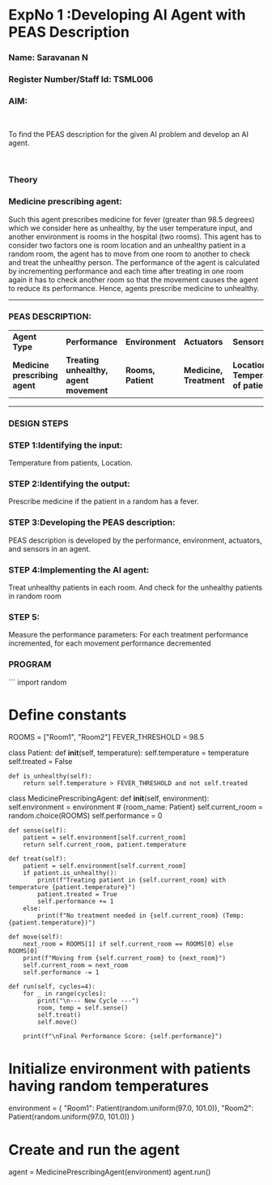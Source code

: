 <h1>ExpNo 1 :Developing AI Agent with PEAS Description</h1>
<h3>Name: Saravanan N</h3>
<h3>Register Number/Staff Id: TSML006</h3>


<h3>AIM:</h3>
<br>
<p>To find the PEAS description for the given AI problem and develop an AI agent.</p>
<br>
<h3>Theory</h3>
<h3>Medicine prescribing agent:</h3>
<p>Such this agent prescribes medicine for fever (greater than 98.5 degrees) which we consider here as unhealthy, by the user temperature input, and another environment is rooms in the hospital (two rooms). This agent has to consider two factors one is room location and an unhealthy patient in a random room, the agent has to move from one room to another to check and treat the unhealthy person. The performance of the agent is calculated by incrementing performance and each time after treating in one room again it has to check another room so that the movement causes the agent to reduce its performance. Hence, agents prescribe medicine to unhealthy.</p>
<hr>
<h3>PEAS DESCRIPTION:</h3>
<table>
  <tr>
    <td><strong>Agent Type</strong></td>
    <td><strong>Performance</strong></td>
     <td><strong>Environment</strong></td>
    <td><strong>Actuators</strong></td>
    <td><strong>Sensors</strong></td>
  </tr>
    <tr>
    <td><strong>Medicine prescribing agent</strong></td>
    <td><strong>Treating unhealthy, agent movement</strong></td>
     <td><strong>Rooms, Patient</strong></td>
    <td><strong>Medicine, Treatment</strong></td>
    <td><strong>Location, Temperature of patient</strong></td>
  </tr>
</table>
<hr>
<H3>DESIGN STEPS</H3>
<h3>STEP 1:Identifying the input:</h3>
<p>Temperature from patients, Location.</p>
<h3>STEP 2:Identifying the output:</h3>
<p>Prescribe medicine if the patient in a random has a fever.</p>
<h3>STEP 3:Developing the PEAS description:</h3>
<p>PEAS description is developed by the performance, environment, actuators, and sensors in an agent.</p>
<h3>STEP 4:Implementing the AI agent:</h3>
<p>Treat unhealthy patients in each room. And check for the unhealthy patients in random room</p>
<h3>STEP 5:</h3>
<p>Measure the performance parameters: For each treatment performance incremented, for each movement performance decremented</p>

<h3>PROGRAM</h3>
```
import random

# Define constants
ROOMS = ["Room1", "Room2"]
FEVER_THRESHOLD = 98.5

class Patient:
    def __init__(self, temperature):
        self.temperature = temperature
        self.treated = False

    def is_unhealthy(self):
        return self.temperature > FEVER_THRESHOLD and not self.treated

class MedicinePrescribingAgent:
    def __init__(self, environment):
        self.environment = environment  # {room_name: Patient}
        self.current_room = random.choice(ROOMS)
        self.performance = 0

    def sense(self):
        patient = self.environment[self.current_room]
        return self.current_room, patient.temperature

    def treat(self):
        patient = self.environment[self.current_room]
        if patient.is_unhealthy():
            print(f"Treating patient in {self.current_room} with temperature {patient.temperature}")
            patient.treated = True
            self.performance += 1
        else:
            print(f"No treatment needed in {self.current_room} (Temp: {patient.temperature})")

    def move(self):
        next_room = ROOMS[1] if self.current_room == ROOMS[0] else ROOMS[0]
        print(f"Moving from {self.current_room} to {next_room}")
        self.current_room = next_room
        self.performance -= 1

    def run(self, cycles=4):
        for _ in range(cycles):
            print("\n--- New Cycle ---")
            room, temp = self.sense()
            self.treat()
            self.move()

        print(f"\nFinal Performance Score: {self.performance}")

# Initialize environment with patients having random temperatures
environment = {
    "Room1": Patient(random.uniform(97.0, 101.0)),
    "Room2": Patient(random.uniform(97.0, 101.0))
}

# Create and run the agent
agent = MedicinePrescribingAgent(environment)
agent.run()
```
